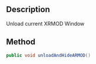 ## Description

Unload current XRMOD Window

## Method

```java
public void unloadAndHideARMOD()
```
